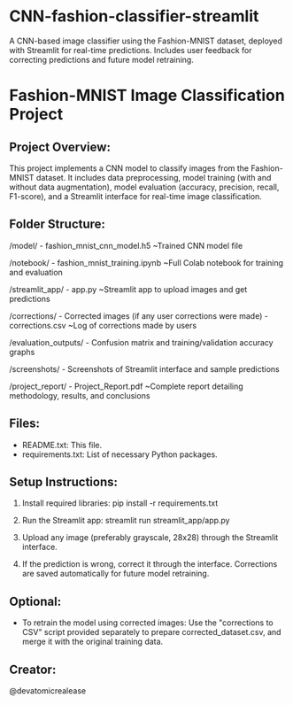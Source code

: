 # CNN-fashion-classifier-streamlit
A CNN-based image classifier using the Fashion-MNIST dataset, deployed with Streamlit for real-time predictions. Includes user feedback for correcting predictions and future model retraining.

Fashion-MNIST Image Classification Project
===========================================

Project Overview:
-----------------
This project implements a CNN model to classify images from the Fashion-MNIST dataset.
It includes data preprocessing, model training (with and without data augmentation),
model evaluation (accuracy, precision, recall, F1-score), and a Streamlit interface for real-time image classification.

Folder Structure:
-----------------
/model/
    - fashion_mnist_cnn_model.h5          ~Trained CNN model file

/notebook/
    - fashion_mnist_training.ipynb        ~Full Colab notebook for training and evaluation

/streamlit_app/
    - app.py                              ~Streamlit app to upload images and get predictions

/corrections/
    - Corrected images (if any user corrections were made)
    - corrections.csv                     ~Log of corrections made by users

/evaluation_outputs/
    - Confusion matrix and training/validation accuracy graphs

/screenshots/
    - Screenshots of Streamlit interface and sample predictions

/project_report/
    - Project_Report.pdf                  ~Complete report detailing methodology, results, and conclusions

Files:
------
- README.txt: This file.
- requirements.txt: List of necessary Python packages.

Setup Instructions:
--------------------
1. Install required libraries:
   pip install -r requirements.txt

2. Run the Streamlit app:
   streamlit run streamlit_app/app.py

3. Upload any image (preferably grayscale, 28x28) through the Streamlit interface.

4. If the prediction is wrong, correct it through the interface.
   Corrections are saved automatically for future model retraining.

Optional:
---------
- To retrain the model using corrected images:
  Use the "corrections to CSV" script provided separately to prepare corrected_dataset.csv,
  and merge it with the original training data.

Creator:
-------
@devatomicrealease

